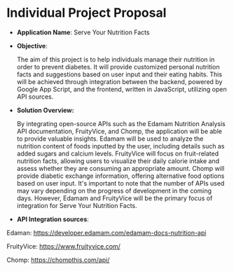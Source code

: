 # Individual Project Proposal

- **Application Name**: Serve Your Nutrition Facts

- **Objective**: 

  The aim of this project is to help individuals manage their nutrition in order to prevent diabetes. It will provide customized personal nutrition facts and suggestions based on user input and their eating habits. This will be achieved through integration between the backend, powered by Google App Script, and the frontend, written in JavaScript, utilizing open API sources.

- **Solution Overview:**

  By integrating open-source APIs such as the Edamam Nutrition Analysis API documentation, FruityVice, and Chomp, the application will be able to provide valuable insights. Edamam will be used to analyze the nutrition content of foods inputted by the user, including details such as added sugars and calcium levels. FruityVice will focus on fruit-related nutrition facts, allowing users to visualize their daily calorie intake and assess whether they are consuming an appropriate amount. Chomp will provide diabetic exchange information, offering alternative food options based on user input. It's important to note that the number of APIs used may vary depending on the progress of development in the coming days. However, Edamam and FruityVice will be the primary focus of integration for Serve Your Nutrition Facts.

- **API Integration sources**: 

Edaman: https://developer.edamam.com/edamam-docs-nutrition-api

FruityVice: https://www.fruityvice.com/

Chomp: https://chompthis.com/api/


